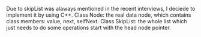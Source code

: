 Due to skipList was alaways mentioned in the recent interviews, I deciede to implement it by using C++.
Class Node: the real data node, which contains class members: value, next, selfNext.
Class SkipList: the whole list which just needs to do some operations start with the head node pointer.
